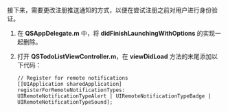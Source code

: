 接下来，需要更改注册推送通知的方式，以便在尝试注册之前对用户进行身份验证。

1. 在 **QSAppDelegate.m** 中，将 **didFinishLaunchingWithOptions** 的实现一起删除。

2. 打开 **QSTodoListViewController.m**，在 **viewDidLoad** 方法的末尾添加以下代码：

    ```
    // Register for remote notifications
    [[UIApplication sharedApplication] registerForRemoteNotificationTypes:
    UIRemoteNotificationTypeAlert | UIRemoteNotificationTypeBadge | UIRemoteNotificationTypeSound];
    ```

<!---HONumber=71-->